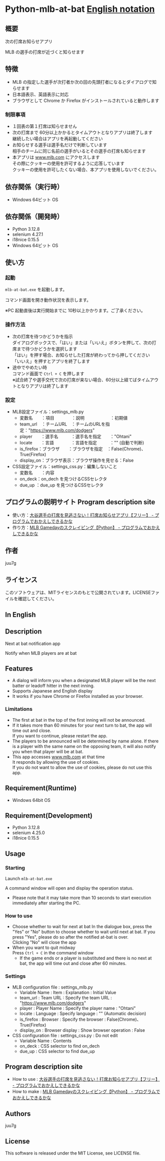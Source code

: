 ﻿# Python-mlb-at-bat [English notation](#englishnotation)

## 概要
次の打席お知らせアプリ

MLB の選手の打席が近づくと知らせます

## 特徴

- MLB の指定した選手が次打者か次の回の先頭打者になるとダイアログで知らせます  
- 日本語表示、英語表示に対応  
- ブラウザとして Chrome か Firefox がインストールされていると動作します  

### 制限事項

- １回表の第１打席は知らせません  
- 次の打席まで 60分以上かかるとタイムアウトとなりアプリは終了します  
	継続したい場合はアプリを再起動してください  
- お知らせする選手は選手名だけで判断しています  
	相手のチームに同じ名前の選手がいるとその選手の打席も知らせます  
- 本アプリは www.mlb.com にアクセスします  
	その際にクッキーの使用を許可するように応答しています  
	クッキーの使用を許可したくない場合、本アプリを使用しないでください。  

## 依存関係（実行時）

- Windows 64ビット OS

## 依存関係（開発時）

- Python 3.12.8
- selenium 4.27.1
- i18nice 0.15.5
- Windows 64ビット OS

## 使い方
### 起動
`mlb-at-bat.exe` を起動します。

コマンド画面を開き動作状況を表示します。

※PC 起動直後は実行開始までに 10秒以上かかります。ご了承ください。  

### 操作方法

- 次の打席を待つかどうかを指示  
	ダイアログボックスで、「はい」または「いいえ」ボタンを押して、次の打席まで待つかどうかを選択します  
	「はい」を押す場合、お知らせした打席が終わってから押してください  
	「いいえ」を押すとアプリを終了します
- 途中でやめたい時  
	コマンド画面で `Ctrl + C` を押します  
	※試合終了や選手交代で次の打席が来ない場合、60分以上経てばタイムアウトとなりアプリは終了します

### 設定

- MLB設定ファイル：settings_mlb.py
	- 変数名　　：項目　　　　：説明　　　　　　：初期値
	- team_url　：チームURL　：チームのURLを指定："https://www.mlb.com/dodgers"
	- player　　：選手名　　　：選手名を指定　　："Ohtani"
	- locate　　：言語　　　　：言語を指定　　　："" (自動で判断)
	- is_firefox：ブラウザ　　：ブラウザを指定　：False(Chrome)、True(Firefox)
	- display_on：ブラウザ表示：ブラウザ操作を見せる：False
- CSS設定ファイル：settings_css.py：編集しないこと
	- 変数名　　：内容
	- on_deck：on_dech を見つけるCSSセレクタ
	- due_up ：due_up を見つけるCSSセレクタ

## プログラムの説明サイト Program description site

- 使い方：[大谷選手の打席を見逃さない！打席お知らせアプリ【フリー】 - プログラムでおかえしできるかな](https://juu7g.hatenablog.com/entry/Python/scraping/mlb-at-bat-exe)  
- 作り方：[MLB Gamedayのスクレイピング【Python】 - プログラムでおかえしできるかな](https://juu7g.hatenablog.com/entry/Python/scraping/mlb-at-bat)

## 作者
juu7g

## ライセンス
このソフトウェアは、MITライセンスのもとで公開されています。LICENSEファイルを確認してください。  

## In English

## Description
Next at bat notification app

Notify when MLB players are at bat

## Features

- A dialog will inform you when a designated MLB player will be the next batter or leadoff hitter in the next inning.
- Supports Japanese and English display
- It works if you have Chrome or Firefox installed as your browser.

### Limitations

- The first at bat in the top of the first inning will not be announced.
- If it takes more than 60 minutes for your next turn to bat, the app will time out and close.  
	If you want to continue, please restart the app.
- The players to be announced will be determined by name alone.
	If there is a player with the same name on the opposing team, it will also notify you when that player will be at bat.
- This app accesses www.mlb.com at that time  
	It responds by allowing the use of cookies.  
	If you do not want to allow the use of cookies, please do not use this app.

## Requirement(Runtime)

- Windows 64bit OS

## Requirement(Development)

- Python 3.12.8
- selenium 4.25.0
- i18nice 0.15.5
## Usage
### Starting
Launch `mlb-at-bat.exe`

A command window will open and display the operation status.

* Please note that it may take more than 10 seconds to start execution immediately after starting the PC.  

### How to use

- Choose whether to wait for next at bat
	In the dialogue box, press the "Yes" or "No" button to choose whether to wait until next at bat.
	If you press "Yes", please do so after the notified at-bat is over.  
	Clicking "No" will close the app
- When you want to quit midway  
	Press `Ctrl + C` in the command window  
	* If the game ends or a player is substituted and there is no next at bat, the app will time out and close after 60 minutes.

### Settings

- MLB configuration file : settings_mlb.py
	- Variable Name : Item        : Explanation             : Initial Value
	- team_url      : Team URL    : Specify the team URL    : "https://www.mlb.com/dodgers"
	- player        : Player Name : Specify the player name : "Ohtani"
	- locate        : Language    : Specify language        : "" (Automatic decision)
	- is_firefox    : Browser     : Specify the browser     : False(Chrome)、True(Firefox)
	- display_on    : Browser display : Show browser operation : False
- CSS configuration file : settings_css.py : Do not edit
	- Variable Name : Contents
	- on_deck : CSS selector to find on_dech
	- due_up  : CSS selector to find due_up

## Program description site

- How to use : [大谷選手の打席を見逃さない！打席お知らせアプリ【フリー】 - プログラムでおかえしできるかな](https://juu7g.hatenablog.com/entry/Python/scraping/mlb-at-bat-exe)  
- How to make : [MLB Gamedayのスクレイピング【Python】 - プログラムでおかえしできるかな](https://juu7g.hatenablog.com/entry/Python/scraping/mlb-at-bat)

## Authors
juu7g

## License
This software is released under the MIT License, see LICENSE file.


